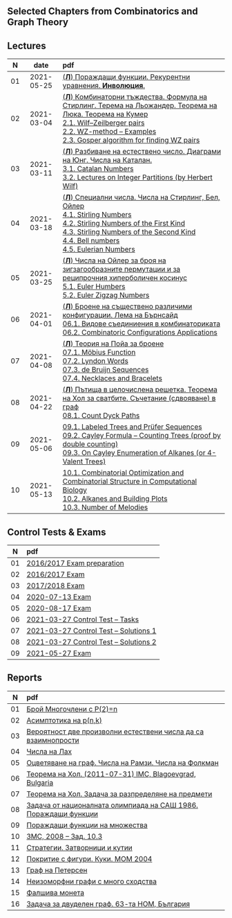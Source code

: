## Selected Chapters from Combinatorics and Graph Theory

## Lectures

N|date|pdf
:-:|:-:|:-
01|2021-05-25|[(**Л**) Пораждащи функции. Рекурентни уравнения. **Инволюция**.](https://github.com/andy489/Selected_Chapters_from_Combinatorics_and_Graph_Theory/blob/main/L/01%20%D0%9B%20(2021-02-25)%20%D0%9F%D0%BE%D1%80%D0%B0%D0%B6%D0%B4%D0%B0%D1%89%D0%B8%20%D1%84%D1%83%D0%BD%D0%BA%D1%86%D0%B8%D0%B8.%20%D0%A0%D0%B5%D0%BA%D1%83%D1%80%D0%B5%D0%BD%D1%82%D0%BD%D0%B8%20%D1%83%D1%80%D0%B0%D0%B2%D0%BD%D0%B5%D0%BD%D0%B8%D1%8F.%20%D0%98%D0%BD%D0%B2%D0%BE%D0%BB%D1%8E%D1%86%D0%B8%D1%8F.pdf)
02|2021-03-04|[(**Л**) Комбинаторни тъждества. Формула на Стирлинг. Терема на Льожандер. Теорема на Люка. Теорема на Кумер](https://github.com/andy489/Selected_Chapters_from_Combinatorics_and_Graph_Theory/blob/main/L/02%20%D0%9B%20(2021-03-04)%20%D0%9A%D0%BE%D0%BC%D0%B1%D0%B8%D0%BD%D0%B0%D1%82%D0%BE%D1%80%D0%BD%D0%B8%20%D1%82%D1%8A%D0%B6%D0%B4%D0%B5%D1%81%D1%82%D0%B2%D0%B0.%20%D0%A4%D0%BE%D1%80%D0%BC%D1%83%D0%BB%D0%B0%20%D0%BD%D0%B0%20%D0%A1%D1%82%D0%B8%D1%80%D0%BB%D0%B8%D0%BD%D0%B3.%20%D0%A2%D0%B5%D1%80%D0%B5%D0%BC%D0%B0%20%D0%BD%D0%B0%20%D0%9B%D1%8C%D0%BE%D0%B6%D0%B0%D0%BD%D0%B4%D0%B5%D1%80.%20%D0%A2%D0%B5%D0%BE%D1%80%D0%B5%D0%BC%D0%B0%20%D0%BD%D0%B0%20%D0%9B%D1%8E%D0%BA%D0%B0.%20%D0%A2%D0%B5%D0%BE%D1%80%D0%B5%D0%BC%D0%B0%20%D0%BD%D0%B0%20%D0%9A%D1%83%D0%BC%D0%B5%D1%80.pdf)<br>[2.1. Wilf–Zeilberger pairs](https://github.com/andy489/Selected_Chapters_from_Combinatorics_and_Graph_Theory/blob/main/L/02.1%20Wilf%E2%80%93Zeilberger%20pairs.pdf)<br>[2.2. WZ-method – Examples](https://github.com/andy489/Selected_Chapters_from_Combinatorics_and_Graph_Theory/blob/main/L/02.2%20WZ-method%20%E2%80%93%20Examples.pdf)<br>[2.3. Gosper algorithm for finding WZ pairs](https://github.com/andy489/Selected_Chapters_from_Combinatorics_and_Graph_Theory/blob/main/L/02.3%20Gosper%20algorithm%20for%20finding%20WZ%20pairs.pdf)
03|2021-03-11|[(**Л**) Разбиване на естествено число. Диаграми на Юнг. Числа на Каталан.](https://github.com/andy489/Selected_Chapters_from_Combinatorics_and_Graph_Theory/blob/main/L/03%20%D0%9B%20(2021-03-11)%20%D0%A0%D0%B0%D0%B7%D0%B1%D0%B8%D0%B2%D0%B0%D0%BD%D0%B5%20%D0%BD%D0%B0%20%D0%B5%D1%81%D1%82%D0%B5%D1%81%D1%82%D0%B2%D0%B5%D0%BD%D0%BE%20%D1%87%D0%B8%D1%81%D0%BB%D0%BE.%20%D0%94%D0%B8%D0%B0%D0%B3%D1%80%D0%B0%D0%BC%D0%B8%20%D0%BD%D0%B0%20%D0%AE%D0%BD%D0%B3.%20%D0%A7%D0%B8%D1%81%D0%BB%D0%B0%20%D0%BD%D0%B0%20%D0%9A%D0%B0%D1%82%D0%B0%D0%BB%D0%B0%D0%BD.pdf)<br>[3.1. Catalan Numbers](https://github.com/andy489/Selected_Chapters_from_Combinatorics_and_Graph_Theory/blob/main/L/03.1%20Catalan%20Numbers.pdf)<br>[3.2. Lectures on Integer Partitions (by Herbert Wilf)](https://github.com/andy489/Selected_Chapters_from_Combinatorics_and_Graph_Theory/blob/main/L/03.2%20Lectures%20on%20Integer%20Partitions%20(by%20Herbert%20Wilf).pdf)
04|2021-03-18|[(**Л**) Специални числа. Числа на Стирлинг, Бел, Ойлер](https://github.com/andy489/Selected_Chapters_from_Combinatorics_and_Graph_Theory/blob/main/L/04%20%D0%9B%20(2021-03-18(21))%20%D0%A1%D0%BF%D0%B5%D1%86%D0%B8%D0%B0%D0%BB%D0%BD%D0%B8%20%D1%87%D0%B8%D1%81%D0%BB%D0%B0.%20%D0%A7%D0%B8%D1%81%D0%BB%D0%B0%20%D0%BD%D0%B0%20%D0%A1%D1%82%D0%B8%D1%80%D0%BB%D0%B8%D0%BD%D0%B3%2C%20%D0%91%D0%B5%D0%BB%2C%20%D0%9E%D0%B8%CC%86%D0%BB%D0%B5%D1%80.pdf)<br>[4.1. Stirling Numbers](https://github.com/andy489/Selected_Chapters_from_Combinatorics_and_Graph_Theory/blob/main/L/04.1%20Stirling%20Numbers.pdf)<br>[4.2. Stirling Numbers of the First Kind](https://github.com/andy489/Selected_Chapters_from_Combinatorics_and_Graph_Theory/blob/main/L/04.2%20Stirling%20Numbers%20of%20the%20First%20Kind.pdf)<br>[4.3. Stirling Numbers of the Second Kind](https://github.com/andy489/Selected_Chapters_from_Combinatorics_and_Graph_Theory/blob/main/L/04.3%20Stirling%20Numbers%20of%20the%20Second%20Kind.pdf)<br>[4.4. Bell numbers](https://github.com/andy489/Selected_Chapters_from_Combinatorics_and_Graph_Theory/blob/main/L/04.4%20Bell%20Number.pdf)<br>[4.5. Eulerian Numbers](https://github.com/andy489/Selected_Chapters_from_Combinatorics_and_Graph_Theory/blob/main/L/04.5%20Eulerian%20Numbers.pdf)
05|2021-03-25|[(**Л**) Числа на Ойлер за броя на зигзагообразните пермутации и за реципрочния хиперболичен косинус](https://github.com/andy489/Selected_Chapters_from_Combinatorics_and_Graph_Theory/blob/main/L/05%20%D0%9B%20(2021-03-25)%20%20%D0%A7%D0%B8%D1%81%D0%BB%D0%B0%20%D0%BD%D0%B0%20%D0%9E%D0%B8%CC%86%D0%BB%D0%B5%D1%80%20%D0%B7%D0%B0%20%D0%B1%D1%80%D0%BE%D1%8F%20%D0%BD%D0%B0%20%D0%B7%D0%B8%D0%B3%D0%B7%D0%B0%D0%B3%D0%BE%D0%BE%D0%B1%D1%80%D0%B0%D0%B7%D0%BD%D0%B8%D1%82%D0%B5%20%D0%BF%D0%B5%D1%80%D0%BC%D1%83%D1%82%D0%B0%D1%86%D0%B8%D0%B8%20%D0%B8%20%D0%B7%D0%B0%20%D1%80%D0%B5%D1%86%D0%B8%D0%BF%D1%80%D0%BE%D1%87%D0%BD%D0%B8%D1%8F%20%D1%85%D0%B8%D0%BF%D0%B5%D1%80%D0%B1%D0%BE%D0%BB%D0%B8%D1%87%D0%B5%D0%BD%20%D0%BA%D0%BE%D1%81%D0%B8%D0%BD%D1%83%D1%81.pdf)<br>[5.1. Euler Нumbers](https://github.com/andy489/Selected_Chapters_from_Combinatorics_and_Graph_Theory/blob/main/L/05.1%20Euler%20%D0%9Dumbers.pdf)<br>[5.2. Euler Zigzag Numbers](https://github.com/andy489/Selected_Chapters_from_Combinatorics_and_Graph_Theory/blob/main/L/05.2%20Euler%20Zigzag%20Numbers.pdf)
06|2021-04-01|[(**Л**) Броене на съществено различими конфигурации. Лема на Бърнсайд](https://github.com/andy489/Selected_Chapters_from_Combinatorics_and_Graph_Theory/blob/main/L/06%20%D0%9B%20(2021-04-01)%20%D0%91%D1%80%D0%BE%D0%B5%D0%BD%D0%B5%20%D0%BD%D0%B0%20%D1%81%D1%8A%D1%89%D0%B5%D1%81%D1%82%D0%B2%D0%B5%D0%BD%D0%BE%20%D1%80%D0%B0%D0%B7%D0%BB%D0%B8%D1%87%D0%B8%D0%BC%D0%B8%20%D0%BA%D0%BE%D0%BD%D1%84%D0%B8%D0%B3%D1%83%D1%80%D0%B0%D1%86%D0%B8%D0%B8.%20%D0%9B%D0%B5%D0%BC%D0%B0%20%D0%BD%D0%B0%20%D0%91%D1%8A%D1%80%D0%BD%D1%81%D0%B0%D0%B8%CC%86%D0%B4.pdf)<br>[06.1. Видове съединиения в комбинаториката](https://github.com/andy489/Selected_Chapters_from_Combinatorics_and_Graph_Theory/blob/main/L/06.1%20%D0%92%D0%B8%D0%B4%D0%BE%D0%B2%D0%B5%20%D1%81%D1%8A%D0%B5%D0%B4%D0%B8%D0%BD%D0%B8%D0%B5%D0%BD%D0%B8%D1%8F%20%D0%B2%20%D0%BA%D0%BE%D0%BC%D0%B1%D0%B8%D0%BD%D0%B0%D1%82%D0%BE%D1%80%D0%B8%D0%BA%D0%B0%D1%82%D0%B0.pdf)<br>[06.2. Combinatoric Configurations Applications](https://github.com/andy489/Selected_Chapters_from_Combinatorics_and_Graph_Theory/blob/main/L/06.2%20Combinatoric%20Configurations%20Applications.pdf)
07|2021-04-08|[(**Л**) Теория на Пойа за броене](https://github.com/andy489/Selected_Chapters_from_Combinatorics_and_Graph_Theory/blob/main/L/07%20%D0%9B%20(2021-04-08)%20%D0%A2%D0%B5%D0%BE%D1%80%D0%B8%D1%8F%20%D0%BD%D0%B0%20%D0%9F%D0%BE%D0%B8%CC%86%D0%B0%20%D0%B7%D0%B0%20%D0%B1%D1%80%D0%BE%D0%B5%D0%BD%D0%B5.pdf)<br>[07.1. Möbius Function](https://github.com/andy489/Selected_Chapters_from_Combinatorics_and_Graph_Theory/blob/main/L/07.1%20Mo%CC%88bius%20Function.pdf)<br>[07.2. Lyndon Words](https://github.com/andy489/Selected_Chapters_from_Combinatorics_and_Graph_Theory/blob/main/L/07.2%20Lyndon%20Words.pdf)<br>[07.3. de Bruijn Sequences](https://github.com/andy489/Selected_Chapters_from_Combinatorics_and_Graph_Theory/blob/main/L/07.3%20de%20Bruijn%20Sequences.pdf)<br>[07.4. Necklaces and Bracelets](https://github.com/andy489/Selected_Chapters_from_Combinatorics_and_Graph_Theory/blob/main/L/07.4%20Necklaces%20and%20Bracelets.pdf)
08|2021-04-22|[(**Л**) Пътища в целочислена решетка. Теорема на Хол за сватбите. Съчетание (сдвояване) в граф](https://github.com/andy489/Selected_Chapters_from_Combinatorics_and_Graph_Theory/blob/main/L/08%20%D0%9B%20(2021-04-22)%20%D0%9F%D1%8A%D1%82%D0%B8%D1%89%D0%B0%20%D0%B2%20%D1%86%D0%B5%D0%BB%D0%BE%D1%87%D0%B8%D1%81%D0%BB%D0%B5%D0%BD%D0%B0%20%D1%80%D0%B5%D1%88%D0%B5%D1%82%D0%BA%D0%B0.%20%D0%A2%D0%B5%D0%BE%D1%80%D0%B5%D0%BC%D0%B0%20%D0%BD%D0%B0%20%D0%A5%D0%BE%D0%BB%20%D0%B7%D0%B0%20%D1%81%D0%B2%D0%B0%D1%82%D0%B1%D0%B8%D1%82%D0%B5.%20%D0%A1%D1%8A%D1%87%D0%B5%D1%82%D0%B0%D0%BD%D0%B8%D0%B5%20(%D1%81%D0%B4%D0%B2%D0%BE%D1%8F%D0%B2%D0%B0%D0%BD%D0%B5)%20%D0%B2%20%D0%B3%D1%80%D0%B0%D1%84.pdf)<br>[08.1. Count Dyck Paths](https://github.com/andy489/Selected_Chapters_from_Combinatorics_and_Graph_Theory/blob/main/L/08.1%20Count%20Dyck%20Paths.pdf)
09|2021-05-06|[09.1. Labeled Trees and Prüfer Sequences](https://github.com/andy489/Selected_Chapters_from_Combinatorics_and_Graph_Theory/blob/main/L/09.1%20Labeled%20Trees%20and%20Pru%CC%88fer%20Sequences.pdf)<br>[09.2. Cayley Formula – Counting Trees (proof by double counting)](https://github.com/andy489/Selected_Chapters_from_Combinatorics_and_Graph_Theory/blob/main/L/09.2%20Cayley%20Formula%20%E2%80%93%20Counting%20Trees%20(proof%20by%20double%20counting).pdf)<br>[09.3. On Cayley Enumeration of Alkanes (or 4-Valent Trees)](https://github.com/andy489/Selected_Chapters_from_Combinatorics_and_Graph_Theory/blob/main/L/09.3%20On%20Cayley%20Enumeration%20of%20Alkanes%20(or%204-Valent%20Trees).pdf)
10|2021-05-13|[10.1. Combinatorial Optimization and Combinatorial Structure in Computational Biology](https://github.com/andy489/Selected_Chapters_from_Combinatorics_and_Graph_Theory/blob/main/L/10.1%20Combinatorial%20Optimization%20and%20Combinatorial%20Structure%20in%20Computational%20Biology.pdf)<br>[10.2. Alkanes and Building Plots](https://github.com/andy489/Selected_Chapters_from_Combinatorics_and_Graph_Theory/blob/main/L/10.2%20Alkanes%20and%20Building%20Plots.pdf)<br>[10.3. Number of Melodies](https://github.com/andy489/Selected_Chapters_from_Combinatorics_and_Graph_Theory/blob/main/L/10.3%20Number%20of%20Melodies.pdf)

## Control Tests & Exams

N|pdf
:-:|:-
01|[2016/2017 Exam preparation](https://github.com/andy489/Selected_Chapters_from_Combinatorics_and_Graph_Theory/blob/main/Control%20Tests%20and%20Exams/01.%20%D0%9F%D0%BE%D0%B4%D0%B3%D0%BE%D1%82%D0%BE%D0%B2%D0%BA%D0%B0%20%D0%B7%D0%B0%20%D0%B8%D0%B7%D0%BF%D0%B8%D1%82%20%D0%BF%D1%80%D0%B5%D0%B7%20%D0%BB%D0%B5%D1%82%D0%BD%D0%B8%D1%8F%20%D1%81%D0%B5%D0%BC%D0%B5%D1%81%D1%82%D1%8A%D1%80%20%D0%BD%D0%B0%202016-2017%20%D1%83%D1%87.%20%D0%B3..pdf)
02|[2016/2017 Exam](https://github.com/andy489/Selected_Chapters_from_Combinatorics_and_Graph_Theory/blob/main/Control%20Tests%20and%20Exams/02.%20%D0%98%D0%B7%D0%BF%D0%B8%D1%82%20%D0%BF%D1%80%D0%B5%D0%B7%20%D0%BB%D0%B5%D1%82%D0%BD%D0%B8%D1%8F%20%D1%81%D0%B5%D0%BC%D0%B5%D1%81%D1%82%D1%8A%D1%80%20%D0%BD%D0%B0%202016-2017%20%D1%83%D1%87.%20%D0%B3..pdf)
03|[2017/2018 Exam](https://github.com/andy489/Selected_Chapters_from_Combinatorics_and_Graph_Theory/blob/main/Control%20Tests%20and%20Exams/03.%20%D0%98%D0%B7%D0%BF%D0%B8%D1%82%20%D0%BF%D1%80%D0%B5%D0%B7%20%D0%BB%D0%B5%D1%82%D0%BD%D0%B8%D1%8F%20%D1%81%D0%B5%D0%BC%D0%B5%D1%81%D1%82%D1%8A%D1%80%20%D0%BD%D0%B0%202017-2018%20%D1%83%D1%87.%20%D0%B3..pdf)
04|[2020-07-13 Exam](https://github.com/andy489/Selected_Chapters_from_Combinatorics_and_Graph_Theory/blob/main/Control%20Tests%20and%20Exams/04.%20%D0%98%D0%B7%D0%BF%D0%B8%D1%82%D0%BD%D0%B0%20%D1%82%D0%B5%D0%BC%D0%B0%20%D0%BE%D1%82%2013%20%D1%8E%D0%BB%D0%B8%202020%20%D0%B3..pdf)
05|[2020-08-17 Exam](https://github.com/andy489/Selected_Chapters_from_Combinatorics_and_Graph_Theory/blob/main/Control%20Tests%20and%20Exams/05.%20%D0%98%D0%B7%D0%BF%D0%B8%D1%82%D0%BD%D0%B0%20%D1%82%D0%B5%D0%BC%D0%B0%20%D0%BE%D1%82%2017%20%D0%B0%D0%B2%D0%B3%D1%83%D1%81%D1%82%202020%20%D0%B3..pdf)
06|[2021-03-27 Control Test – Tasks](https://github.com/andy489/Selected_Chapters_from_Combinatorics_and_Graph_Theory/blob/main/Control%20Tests%20and%20Exams/06.%20%D0%9A%D0%BE%D0%BD%D1%82%D1%80%D1%80%D0%BE%D0%BB%D0%BD%D0%BE%20%D0%BE%D1%82%2027%20%D0%BC%D0%B0%D1%80%D1%82%202021%20%D0%B3.%20%E2%80%93%20%D0%97%D0%B0%D0%B4%D0%B0%D1%87%D0%B8.pdf)
07|[2021-03-27 Control Test – Solutions 1](https://github.com/andy489/Selected_Chapters_from_Combinatorics_and_Graph_Theory/blob/main/Control%20Tests%20and%20Exams/07.%20%D0%9A%D0%BE%D0%BD%D1%82%D1%80%D1%80%D0%BE%D0%BB%D0%BD%D0%BE%20%D0%BE%D1%82%2027%20%D0%BC%D0%B0%D1%80%D1%82%202021%20%D0%B3.%20%E2%80%93%20%D0%A0%D0%B5%D1%88%D0%B5%D0%BD%D0%B8%D1%8F.pdf)
08|[2021-03-27 Control Test – Solutions 2](https://github.com/andy489/Selected_Chapters_from_Combinatorics_and_Graph_Theory/blob/main/Control%20Tests%20and%20Exams/08.%20%D0%9A%D0%BE%D0%BD%D1%82%D1%80%D1%80%D0%BE%D0%BB%D0%BD%D0%BE%20%D0%BE%D1%82%2027%20%D0%BC%D0%B0%D1%80%D1%82%202021%20%D0%B3.%20%E2%80%93%20%D0%BB%D0%B8%D1%87%D0%BD%D0%B8%20%D1%80%D0%B5%D1%88%D0%B5%D0%BD%D0%B8%D1%8F.pdf)
09|[2021-05-27 Exam](https://github.com/andy489/Selected_Chapters_from_Combinatorics_and_Graph_Theory/blob/main/Control%20Tests%20and%20Exams/09.%20%D0%98%D0%B7%D0%BF%D0%B8%D1%82%D0%BD%D0%B0%20%D1%82%D0%B5%D0%BC%D0%B0%2027%20%D0%BC%D0%B0%D0%B8%CC%86%202021%20%D0%B3.pdf)

## Reports

N|pdf
:-:|:-
01|[Брой Многочлени с P(2)=n](https://github.com/andy489/Selected_Chapters_from_Combinatorics_and_Graph_Theory/blob/main/Reports/01.%20%D0%91%D1%80%D0%BE%D0%B8%CC%86%20%D0%9C%D0%BD%D0%BE%D0%B3%D0%BE%D1%87%D0%BB%D0%B5%D0%BD%D0%B8%20%D1%81%20P(2)%3Dn.pdf)
02|[Асимптотика на p(n,k)](https://github.com/andy489/Selected_Chapters_from_Combinatorics_and_Graph_Theory/blob/main/Reports/02.%20%D0%90%D1%81%D0%B8%D0%BC%D0%BF%D1%82%D0%BE%D1%82%D0%B8%D0%BA%D0%B0%20%D0%BD%D0%B0%20p(n%2Ck).pdf)
03|[Вероятност две произволни естествени числа да са взаимнопрости](https://github.com/andy489/Selected_Chapters_from_Combinatorics_and_Graph_Theory/blob/main/Reports/03.%20Coprime%20Natural%20Numbers%20Probability.pdf)
04|[Числа на Лах](https://github.com/andy489/Selected_Chapters_from_Combinatorics_and_Graph_Theory/blob/main/Reports/04.%20Lah%20Numbers.pdf)
05|[Оцветяване на граф. Числа на Рамзи. Числа на Фолкман](https://github.com/andy489/Selected_Chapters_from_Combinatorics_and_Graph_Theory/blob/main/Reports/05.%20Coloring%20Graph.%20Ramsey%20Numbers.%20Folkman%20Numbers.pdf)
06|[Теорема на Хол. (2011-07-31) IMC, Blagoevgrad, Bulgaria](https://github.com/andy489/Selected_Chapters_from_Combinatorics_and_Graph_Theory/blob/main/Reports/06.%20Hall%20Theorem%20(IMC%202011%2C%20Blagoevgrad%2C%20Bulgaria).pdf)
07|[Теорема на Хол. Задача за разпределяне на предмети](https://github.com/andy489/Selected_Chapters_from_Combinatorics_and_Graph_Theory/blob/main/Reports/07.%20Hall%20Theorem%20(Christmas%20Presents).pdf)
08|[Задача от националната олимпиада на САШ 1986. Пораждащи функции](https://github.com/andy489/Selected_Chapters_from_Combinatorics_and_Graph_Theory/blob/main/Reports/08.%20Partitions%20of%20Integers%20and%20Generating%20Functions%20%20(USAMO%201986).pdf)
09|[Пораждащи функции на множества](https://github.com/andy489/Selected_Chapters_from_Combinatorics_and_Graph_Theory/blob/main/Reports/09.%20Generating%20Functions%20of%20Sets.pdf)
10|[ЗМС, 2008 – Зад. 10.3](https://github.com/andy489/Selected_Chapters_from_Combinatorics_and_Graph_Theory/blob/main/Reports/10.%20%D0%97%D0%9C%D0%A1%2C%202008%20%E2%80%93%20%D0%97%D0%B0%D0%B4.%2010.3.pdf)
11|[Стратегии. Затворници и кутии](https://github.com/andy489/Selected_Chapters_from_Combinatorics_and_Graph_Theory/blob/main/Reports/11.%20Prisoners%20and%20Boxes.pdf)
12|[Покритие с фигури. Куки. MOM 2004](https://github.com/andy489/Selected_Chapters_from_Combinatorics_and_Graph_Theory/blob/main/Reports/12.%20Hooks%20(IMO%202004)%20C7%20EST.pdf)
13|[Граф на Петерсен](https://github.com/andy489/Selected_Chapters_from_Combinatorics_and_Graph_Theory/blob/main/Reports/13.%20Petersen%20Graph.pdf)
14|[Неизоморфни графи с много сходства](https://github.com/andy489/Selected_Chapters_from_Combinatorics_and_Graph_Theory/blob/main/Reports/14.%20Non-isomorphic%20Graphs%20with%20many%20similarities.pdf)
15|[Фалшива монета](https://github.com/andy489/Selected_Chapters_from_Combinatorics_and_Graph_Theory/blob/main/Reports/15.%20Fake%20Coin.pdf)
16|[Задача за двуделен граф. 63-та НОМ, България](https://github.com/andy489/Selected_Chapters_from_Combinatorics_and_Graph_Theory/blob/main/Reports/16.%20%D0%97%D0%B0%D0%B4%D0%B0%D1%87%D0%B0%20%D0%B7%D0%B0%20%D0%B4%D0%B2%D1%83%D0%B4%D0%B5%D0%BB%D0%B5%D0%BD%20%D0%B3%D1%80%D0%B0%D1%84.pdf)
